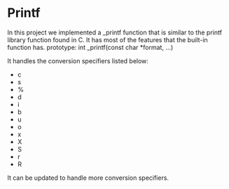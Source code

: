 # Printf

  In this project we implemented a _printf function that is similar to the printf library function found in C. It has most of the features that the built-in function has.
  prototype: int _printf(const char *format, ...)
  
  It handles the conversion specifiers listed below:
  - c
  - s
  - %
  - d
  - i
  - b
  - u
  - o
  - x
  - X
  - S
  - r
  - R

It can be updated to handle more conversion specifiers.

